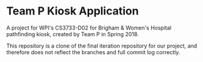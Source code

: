 # Team P Kiosk Application

A project for WPI's CS3733-D02 for Brigham & Women's Hospital pathfinding kiosk, created by Team P in Spring 2018.

This repository is a clone of the final iteration repository for our project, and therefore does not reflect the branches and full commit log correctly.
